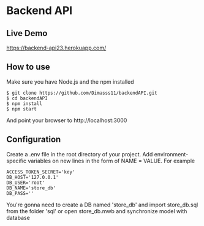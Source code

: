 # Backend API

## Live Demo
https://backend-api23.herokuapp.com/

## How to use
Make sure you have Node.js and the npm installed
```
$ git clone https://github.com/Dimasss11/backendAPI.git
$ cd backendAPI
$ npm install
$ npm start
```
And point your browser to http://localhost:3000

## Configuration
Create a .env file in the root directory of your project. Add environment-specific variables on new lines in the form of NAME = VALUE. For example

```
ACCESS_TOKEN_SECRET='key'
DB_HOST='127.0.0.1'
DB_USER='root'
DB_NAME='store_db'
DB_PASS=''
```
You're gonna need to create a DB named 'store_db' and import store_db.sql from the folder 'sql' or open store_db.mwb and synchronize model with database 
